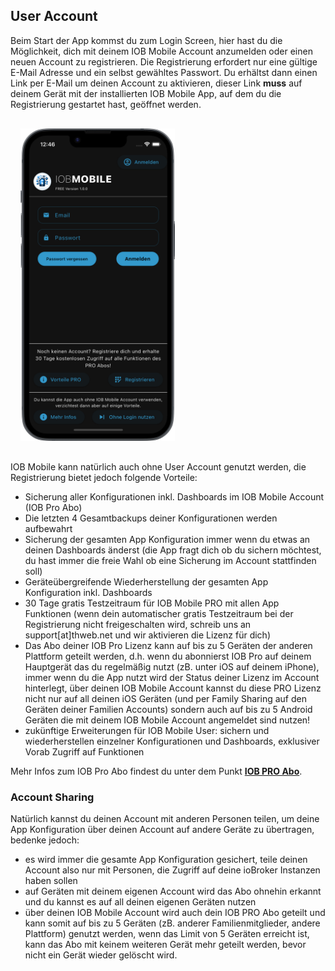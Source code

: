 ## User Account

Beim Start der App kommst du zum Login Screen, hier hast du die Möglichkeit, dich mit deinem IOB Mobile Account anzumelden oder einen neuen Account zu registrieren. Die Registrierung erfordert nur eine gültige E-Mail Adresse und ein selbst gewähltes Passwort. Du erhältst dann einen Link per E-Mail um deinen Account zu aktivieren, dieser Link **muss** auf deinem Gerät mit der installierten IOB Mobile App, auf dem du die Registrierung gestartet hast, geöffnet werden.

<img style="margin: 16px 32px 16px 16px" src="../screenshots/framed/01-start_framed.png?raw=true" width="247" height="500">

IOB Mobile kann natürlich auch ohne User Account genutzt werden, die Registrierung bietet jedoch folgende Vorteile:
* Sicherung aller Konfigurationen inkl. Dashboards im IOB Mobile Account (IOB Pro Abo)
* Die letzten 4 Gesamtbackups deiner Konfigurationen werden aufbewahrt
* Sicherung der gesamten App Konfiguration immer wenn du etwas an deinen Dashboards änderst (die App fragt dich ob du sichern möchtest, du hast immer die freie Wahl ob eine Sicherung im Account stattfinden soll)
* Geräteübergreifende Wiederherstellung der gesamten App Konfiguration inkl. Dashboards
* 30 Tage gratis Testzeitraum für IOB Mobile PRO mit allen App Funktionen (wenn dein automatischer gratis Testzeitraum bei der Registrierung nicht freigeschalten wird, schreib uns an support[at]thweb.net und wir aktivieren die Lizenz für dich)
* Das Abo deiner IOB Pro Lizenz kann auf bis zu 5 Geräten der anderen Plattform geteilt werden, d.h. wenn du abonnierst IOB Pro auf deinem Hauptgerät das du regelmäßig nutzt (zB. unter iOS auf deinem iPhone), immer wenn du die App nutzt wird der Status deiner Lizenz im Account hinterlegt, über deinen IOB Mobile Account kannst du diese PRO Lizenz nicht nur auf all deinen iOS Geräten (und per Family Sharing auf den Geräten deiner Familien Accounts) sondern auch auf bis zu 5 Android Geräten die mit deinem IOB Mobile Account angemeldet sind nutzen!
* zukünftige Erweiterungen für IOB Mobile User: sichern und wiederherstellen einzelner Konfigurationen und Dashboards, exklusiver Vorab Zugriff auf Funktionen 

Mehr Infos zum IOB Pro Abo findest du unter dem Punkt <a href="./iob-pro.md">**IOB PRO Abo**</a>.

### Account Sharing
Natürlich kannst du deinen Account mit anderen Personen teilen, um deine App Konfiguration über deinen Account auf andere Geräte zu übertragen, bedenke jedoch:
* es wird immer die gesamte App Konfiguration gesichert, teile deinen Account also nur mit Personen, die Zugriff auf deine ioBroker Instanzen haben sollen
* auf Geräten mit deinem eigenen Account wird das Abo ohnehin erkannt und du kannst es auf all deinen eigenen Geräten nutzen
* über deinen IOB Mobile Account wird auch dein IOB PRO Abo geteilt und kann somit auf bis zu 5 Geräten (zB. anderer Familienmitglieder, andere Plattform) genutzt werden, wenn das Limit von 5 Geräten erreicht ist, kann das Abo mit keinem weiteren Gerät mehr geteilt werden, bevor nicht ein Gerät wieder gelöscht wird.


